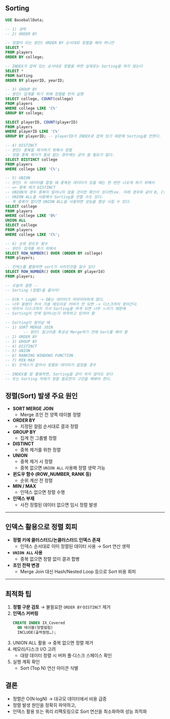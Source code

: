 ## Sorting

```sql
USE BaseballData;

-- 1) 생략
-- 2) ORDER BY

-- 정렬이 되는 원인) ORDER BY 순서대로 정렬을 해야 하니깐
SELECT *
FROM players
ORDER BY college;

-- INDEX가 잡혀 있는 순서대로 정렬을 하면 실제로는 Sorting을 하지 않는다
SELECT *
FROM batting
ORDER BY playerID, yearID; 

-- 3) GROUP BY
-- 원인) 집계를 하기 위해 정렬을 먼저 실행
SELECT college, COUNT(college)
FROM players
WHERE college LIKE 'C%'
GROUP BY college;

SELECT playerID, COUNT(playerID)
FROM players
WHERE playerID LIKE 'C%'
GROUP BY playerID; -- playerID가 INDEX로 잡혀 있기 때문에 Sorting을 안한다.

-- 4) DISTINCT
-- 원인) 중복을 제거하기 위해서 정렬
-- 정말 중복 제거가 필요 없는 경우에는 굳이 쓸 필요가 없다.
SELECT DISTINCT college
FROM players
WHERE college LIKE 'C%';

-- 5) UNION
-- 원인) 두 데이터를 합칠 때 중복된 데이터가 있을 때는 한 번만 나오게 하기 위해서 
-- => 중복 제거 DISTINCT
-- UNION의 경우 중복이 일어나지 않을 것이란 확신이 있다면(ex. 아래 경우와 같이 B, C로 시작하면 중복x)
-- UNION ALL을 사용해서 Sorting을 안할 수도 있다.
-- 즉 중복이 없다면 UNION ALL을 사용하면 성능을 향상 시킬 수 있다.
SELECT college
FROM players
WHERE college LIKE 'B%'
UNION ALL
SELECT college
FROM players
WHERE college LIKE 'C%';

-- 6) 순위 윈도우 함수
-- 원인) 집게를 하기 위해서
SELECT ROW_NUMBER() OVER (ORDER BY college)
FROM players;

-- 인덱스를 활용하면 sort가 사라진것을 알수 있다
SELECT ROW_NUMBER() OVER (ORDER BY playerId)
FROM players;

-- 오늘의 결론 --
-- Sorting (정렬)을 줄이자!

-- O(N * LogN) -> DB는 데이터가 어마어마하게 많다.
-- 너무 용량이 커서 가용 메모리로 커버가 안 되면 -> 디스크까지 찾아간다.
-- 따라서 디스크까지 가서 Sorting을 하게 되면 너무 느리기 때문에
-- Sorting이 언제 일어나는지 파악하고 있어야 함

-- Sorting이 일어날 때
-- 1) SORT MERGE JOIN
		-- 원인) 알고리즘 특성상 Merge하기 전에 Sort를 해야 함
-- 2) ORDER BY
-- 3) GROUP BY
-- 4) DISTINCT
-- 5) UNION
-- 6) RANKING WINDOWS FUNCTION
-- 7) MIN MAX
-- 8) 인덱스가 없어서 정렬된 데이터가 없었을 경우

-- INDEX를 잘 활용하면, Sorting을 굳이 하지 않아도 된다 
-- 또는 Sorting 자체가 정말 필요한지 고민을 해봐야 한다.
```
## 정렬(Sort) 발생 주요 원인
- **SORT MERGE JOIN**  
  - Merge 조인 전 양쪽 테이블 정렬  
- **ORDER BY**  
  - 지정된 컬럼 순서대로 결과 정렬  
- **GROUP BY**  
  - 집계 전 그룹별 정렬  
- **DISTINCT**  
  - 중복 제거를 위한 정렬  
- **UNION**  
  - 중복 제거 시 정렬  
  - 중복 없으면 `UNION ALL` 사용해 정렬 생략 가능  
- **윈도우 함수 (ROW_NUMBER, RANK 등)**  
  - 순위 계산 전 정렬  
- **MIN / MAX**  
  - 인덱스 없으면 정렬 수행  
- **인덱스 부재**  
  - 사전 정렬된 데이터 없으면 임시 정렬 발생  

---

## 인덱스 활용으로 정렬 회피
- **정렬 키에 클러스터드/논클러스터드 인덱스 존재**  
  - 인덱스 순서대로 이미 정렬된 데이터 사용 → Sort 연산 생략  
- **`UNION ALL` 사용**  
  - 중복 없으면 정렬 없이 결과 합병  
- **조인 전략 변경**  
  - Merge Join 대신 Hash/Nested Loop 등으로 Sort 비용 회피  

---

## 최적화 팁
1. **정렬 구문 검토** → 불필요한 `ORDER BY`·`DISTINCT` 제거  
2. **인덱스 커버링**  
   ```sql
   CREATE INDEX IX_Covered
     ON 테이블(정렬컬럼)
     INCLUDE(출력컬럼…);
   ```
3. UNION ALL 활용 → 중복 없으면 정렬 제거
4. 메모리/디스크 I/O 고려
   - 대량 데이터 정렬 시 버퍼 풀·디스크 스페이스 확인
5. 실행 계획 확인
   - Sort (Top N) 연산 아이콘 식별

## 결론
- 정렬은 O(N·logN) → 대규모 데이터에서 비용 급증
- 정렬 발생 원인을 정확히 파악하고,
- 인덱스 활용 또는 쿼리 리팩토링으로 Sort 연산을 최소화하여 성능 최적화
